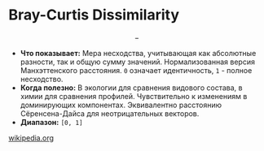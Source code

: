 # Bray-Curtis Dissimilarity

$$-$$

* **Что показывает:** Мера несходства, учитывающая как абсолютные разности, так и общую сумму значений. Нормализованная версия Манхэттенского расстояния. `0` означает идентичность, `1` - полное несходство.
* **Когда полезно:** В экологии для сравнения видового состава, в химии для сравнения профилей. Чувствительно к изменениям в доминирующих компонентах. Эквивалентно расстоянию Сёренсена-Дайса для неотрицательных векторов.
* **Диапазон:** `[0, 1]`

[wikipedia.org](https://en.wikipedia.org/wiki/Bray%E2%80%93Curtis_dissimilarity)
